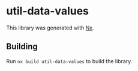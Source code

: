 # util-data-values

This library was generated with [Nx](https://nx.dev).

## Building

Run `nx build util-data-values` to build the library.
